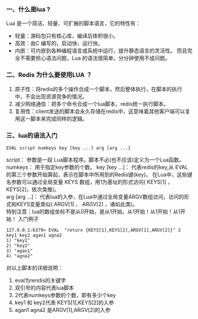 ### 一、什么是lua ?
Lua 是一个简洁、轻量、可扩展的脚本语言，它的特性有：
- 轻量：源码包只有核心库，编译后体积很小。
- 高效：由C 编写的，启动快、运行快。
- 内嵌：可内嵌到各种编程语言或系统中运行，提升静态语言的灵活性。
而且完全不需要担心语法问题，Lua 的语法很简单，分分钟使用不成问题。


### 二、Redis 为什么要使用LUA ？
1. 原子性：将redis的多个操作合成一个脚本，然后整体执行，在脚本的执行中，不会出现资源竞争的情况。
2. 减少网络通信：把多个命令合成一个lua脚本，redis统一执行脚本。
3. 复用性：client发送的脚本会永久存储在redis中，这意味着其他客户端可以复用这一脚本来完成同样的逻辑。


### 三、lua的语法入门
``` 
EVAL script numkeys key [key ...] arg [arg ...]
```
script： 参数是一段 Lua脚本程序。脚本不必(也不应该)定义为一个Lua函数。 
numkeys： 用于指定key参数的个数。 
key [key ...]： 代表redis的key,从 EVAL 的第三个参数开始算起，表示在脚本中所用到的Redis键(key)。
在Lua中，这些键名参数可以通过全局变量 KEYS 数组，用1为基址的形式访问( KEYS[1] ，KEYS[2]，依次类推)。  
arg [arg ...]： 代表lua的入参，在Lua中通过全局变量ARGV数组访问，访问的形式和KEYS变量类似( ARGV[1] 、 ARGV[2] ，诸如此类)。  
特别注意：lua的数组坐标不是从0开始，是从1开始。从1开始！从1开始！从1开始！
入门例子
``` 
127.0.0.1:6379> EVAL  "return {KEYS[1],KEYS[2],ARGV[1],ARGV[2]}" 2  key1 key2 agan1 agna2
1) "key1"
2) "key2"
3) "agan1"
4) "agna2"
```
对以上脚本的详细说明：
1. eval为rendis的关键字
2. 双引号的内容代表lua脚本
3. 2代表numkeys参数的个数，即有多少个key
4. key1 和 key2代表 KEYS[1],KEYS[2]的入参
5. agan1 agna2 是ARGV[1],ARGV[2]的入参













